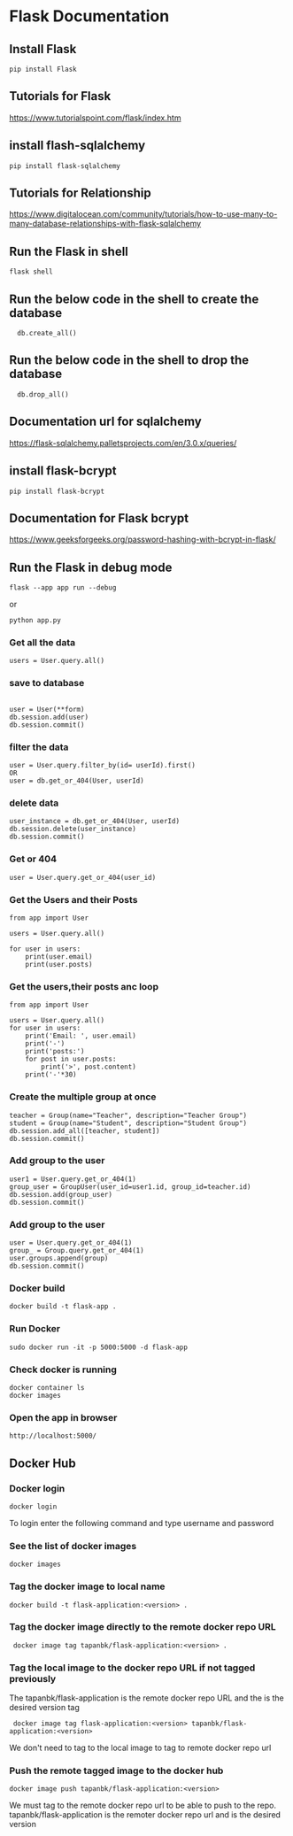 # Flask Documentation

## Install Flask
```shell
pip install Flask
```

## Tutorials for Flask
https://www.tutorialspoint.com/flask/index.htm




## install flash-sqlalchemy
```shell
pip install flask-sqlalchemy
```


## Tutorials for Relationship
https://www.digitalocean.com/community/tutorials/how-to-use-many-to-many-database-relationships-with-flask-sqlalchemy


## Run the Flask in shell
```shell
flask shell
```


## Run the below code in the shell to create the database
```shell
  db.create_all()
```

## Run the below code in the shell to drop the database
```shell
  db.drop_all()
```

## Documentation url for sqlalchemy
https://flask-sqlalchemy.palletsprojects.com/en/3.0.x/queries/



## install flask-bcrypt
```shell
pip install flask-bcrypt
```

## Documentation for Flask bcrypt
https://www.geeksforgeeks.org/password-hashing-with-bcrypt-in-flask/

## Run the Flask in debug mode
```shell
flask --app app run --debug
```

or  
```shell
python app.py
```

### Get all the data
```shell
users = User.query.all()

```

###  save to database
```shell

user = User(**form)
db.session.add(user)
db.session.commit()

```


### filter the data
```shell
user = User.query.filter_by(id= userId).first()
OR
user = db.get_or_404(User, userId)
```

### delete data
```shell
user_instance = db.get_or_404(User, userId)
db.session.delete(user_instance)
db.session.commit()
```


### Get or 404 
```shell
user = User.query.get_or_404(user_id)
```



### Get the Users and their Posts
```shell
from app import User

users = User.query.all()

for user in users:
    print(user.email)
    print(user.posts)
```


### Get the users,their posts anc loop
```shell
from app import User

users = User.query.all()
for user in users:
    print('Email: ', user.email)
    print('-')
    print('posts:')
    for post in user.posts:
        print('>', post.content)
    print('-'*30)

```


### Create the multiple group at once
```shell
teacher = Group(name="Teacher", description="Teacher Group")
student = Group(name="Student", description="Student Group")
db.session.add_all([teacher, student])
db.session.commit()
```

### Add group to the user
```shell
user1 = User.query.get_or_404(1)
group_user = GroupUser(user_id=user1.id, group_id=teacher.id)
db.session.add(group_user)
db.session.commit()
```

### Add group to the user
```shell
user = User.query.get_or_404(1)
group_ = Group.query.get_or_404(1)
user.groups.append(group)
db.session.commit()
```


### Docker build
```shell
docker build -t flask-app . 
```

### Run Docker 
```shell
sudo docker run -it -p 5000:5000 -d flask-app  
```


### Check docker is running
```shell
docker container ls   
docker images 
```

### Open the app in browser 
```shell
http://localhost:5000/  
```

## Docker Hub
### Docker login

```
docker login
```
To login enter the following command and type username and password


### See the list of docker images

```shell
docker images
```

### Tag the docker image to local name
```shell
docker build -t flask-application:<version> .
```
### Tag the docker image directly to the remote docker repo URL
```shell
 docker image tag tapanbk/flask-application:<version> .
```

### Tag the local image to the docker repo URL if not tagged previously
The tapanbk/flask-application is the remote docker repo URL and the <version> is the desired version tag

```shell
 docker image tag flask-application:<version> tapanbk/flask-application:<version>
```
We don't need to tag to the local image to tag to remote docker repo url


### Push the remote tagged image to the docker hub

```shell
docker image push tapanbk/flask-application:<version>
```
We must tag to the remote docker repo url to be able to push to the repo.
tapanbk/flask-application is the remoter docker repo url and <version> is the desired version